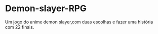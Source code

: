 # Demon-slayer-RPG
Um jogo do anime demon slayer,com duas escolhas e fazer uma história com 22 finais.

